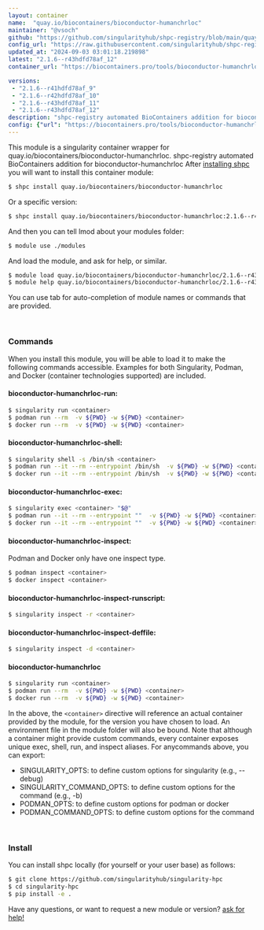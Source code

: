 ```yaml
---
layout: container
name:  "quay.io/biocontainers/bioconductor-humanchrloc"
maintainer: "@vsoch"
github: "https://github.com/singularityhub/shpc-registry/blob/main/quay.io/biocontainers/bioconductor-humanchrloc/container.yaml"
config_url: "https://raw.githubusercontent.com/singularityhub/shpc-registry/main/quay.io/biocontainers/bioconductor-humanchrloc/container.yaml"
updated_at: "2024-09-03 03:01:18.219898"
latest: "2.1.6--r43hdfd78af_12"
container_url: "https://biocontainers.pro/tools/bioconductor-humanchrloc"

versions:
 - "2.1.6--r41hdfd78af_9"
 - "2.1.6--r42hdfd78af_10"
 - "2.1.6--r43hdfd78af_11"
 - "2.1.6--r43hdfd78af_12"
description: "shpc-registry automated BioContainers addition for bioconductor-humanchrloc"
config: {"url": "https://biocontainers.pro/tools/bioconductor-humanchrloc", "maintainer": "@vsoch", "description": "shpc-registry automated BioContainers addition for bioconductor-humanchrloc", "latest": {"2.1.6--r43hdfd78af_12": "sha256:4d143226a140d6ffc80e4c9a80c82806c690127ef7bc82f53798394a296d4682"}, "tags": {"2.1.6--r41hdfd78af_9": "sha256:befce3387fe5d5f7c041c1c39c51310c59c23bfc1023209257b3034ae1c84e4b", "2.1.6--r42hdfd78af_10": "sha256:49678e0249f3c21fdc8da16be16ebb2a6402fe0aa0b94b12700484bae564f137", "2.1.6--r43hdfd78af_11": "sha256:997309bbbe3184c9805c61b02fe27bd76bdfded132448e842a1dad8359043925", "2.1.6--r43hdfd78af_12": "sha256:4d143226a140d6ffc80e4c9a80c82806c690127ef7bc82f53798394a296d4682"}, "docker": "quay.io/biocontainers/bioconductor-humanchrloc"}
---
```


This module is a singularity container wrapper for quay.io/biocontainers/bioconductor-humanchrloc.
shpc-registry automated BioContainers addition for bioconductor-humanchrloc
After [installing shpc](#install) you will want to install this container module:


```bash
$ shpc install quay.io/biocontainers/bioconductor-humanchrloc
```

Or a specific version:

```bash
$ shpc install quay.io/biocontainers/bioconductor-humanchrloc:2.1.6--r43hdfd78af_12
```

And then you can tell lmod about your modules folder:

```bash
$ module use ./modules
```

And load the module, and ask for help, or similar.

```bash
$ module load quay.io/biocontainers/bioconductor-humanchrloc/2.1.6--r43hdfd78af_12
$ module help quay.io/biocontainers/bioconductor-humanchrloc/2.1.6--r43hdfd78af_12
```

You can use tab for auto-completion of module names or commands that are provided.

<br>

### Commands

When you install this module, you will be able to load it to make the following commands accessible.
Examples for both Singularity, Podman, and Docker (container technologies supported) are included.

#### bioconductor-humanchrloc-run:

```bash
$ singularity run <container>
$ podman run --rm  -v ${PWD} -w ${PWD} <container>
$ docker run --rm  -v ${PWD} -w ${PWD} <container>
```

#### bioconductor-humanchrloc-shell:

```bash
$ singularity shell -s /bin/sh <container>
$ podman run --it --rm --entrypoint /bin/sh  -v ${PWD} -w ${PWD} <container>
$ docker run --it --rm --entrypoint /bin/sh  -v ${PWD} -w ${PWD} <container>
```

#### bioconductor-humanchrloc-exec:

```bash
$ singularity exec <container> "$@"
$ podman run --it --rm --entrypoint ""  -v ${PWD} -w ${PWD} <container> "$@"
$ docker run --it --rm --entrypoint ""  -v ${PWD} -w ${PWD} <container> "$@"
```

#### bioconductor-humanchrloc-inspect:

Podman and Docker only have one inspect type.

```bash
$ podman inspect <container>
$ docker inspect <container>
```

#### bioconductor-humanchrloc-inspect-runscript:

```bash
$ singularity inspect -r <container>
```

#### bioconductor-humanchrloc-inspect-deffile:

```bash
$ singularity inspect -d <container>
```



#### bioconductor-humanchrloc

```bash
$ singularity run <container>
$ podman run --rm  -v ${PWD} -w ${PWD} <container>
$ docker run --rm  -v ${PWD} -w ${PWD} <container>
```


In the above, the `<container>` directive will reference an actual container provided
by the module, for the version you have chosen to load. An environment file in the
module folder will also be bound. Note that although a container
might provide custom commands, every container exposes unique exec, shell, run, and
inspect aliases. For anycommands above, you can export:

 - SINGULARITY_OPTS: to define custom options for singularity (e.g., --debug)
 - SINGULARITY_COMMAND_OPTS: to define custom options for the command (e.g., -b)
 - PODMAN_OPTS: to define custom options for podman or docker
 - PODMAN_COMMAND_OPTS: to define custom options for the command

<br>

### Install

You can install shpc locally (for yourself or your user base) as follows:

```bash
$ git clone https://github.com/singularityhub/singularity-hpc
$ cd singularity-hpc
$ pip install -e .
```

Have any questions, or want to request a new module or version? [ask for help!](https://github.com/singularityhub/singularity-hpc/issues)